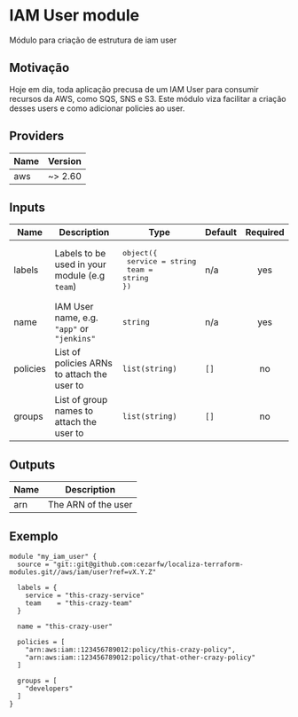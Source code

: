 # IAM User module

Módulo para criação de estrutura de iam user

## Motivação

Hoje em dia, toda aplicação precusa de um IAM User para consumir recursos da AWS, como SQS, SNS e S3. Este módulo viza facilitar a criação desses users e como adicionar policies ao user.

## Providers

| Name | Version |
|------|---------|
| aws | ~> 2.60 |

## Inputs

| Name | Description | Type | Default | Required |
|------|-------------|------|---------|:--------:|
| labels | Labels to be used in your module (e.g `team`) | <pre>object({<br>  service = string<br>  team    = string<br>})</pre> | n/a | yes |
| name | IAM User name, e.g. `"app"` or `"jenkins"` | `string` | n/a | yes |
| policies | List of policies ARNs to attach the user to | `list(string)` | `[]` | no |
| groups | List of group names to attach the user to | `list(string)` | `[]` | no |

## Outputs

| Name | Description |
|------|-------------|
| arn | The ARN of the user |

## Exemplo

```hcl
module "my_iam_user" {
  source = "git::git@github.com:cezarfw/localiza-terraform-modules.git//aws/iam/user?ref=vX.Y.Z"

  labels = {
    service = "this-crazy-service"
    team    = "this-crazy-team"
  }

  name = "this-crazy-user"

  policies = [
    "arn:aws:iam::123456789012:policy/this-crazy-policy",
    "arn:aws:iam::123456789012:policy/that-other-crazy-policy"
  ]

  groups = [
    "developers"
  ]
}
```
